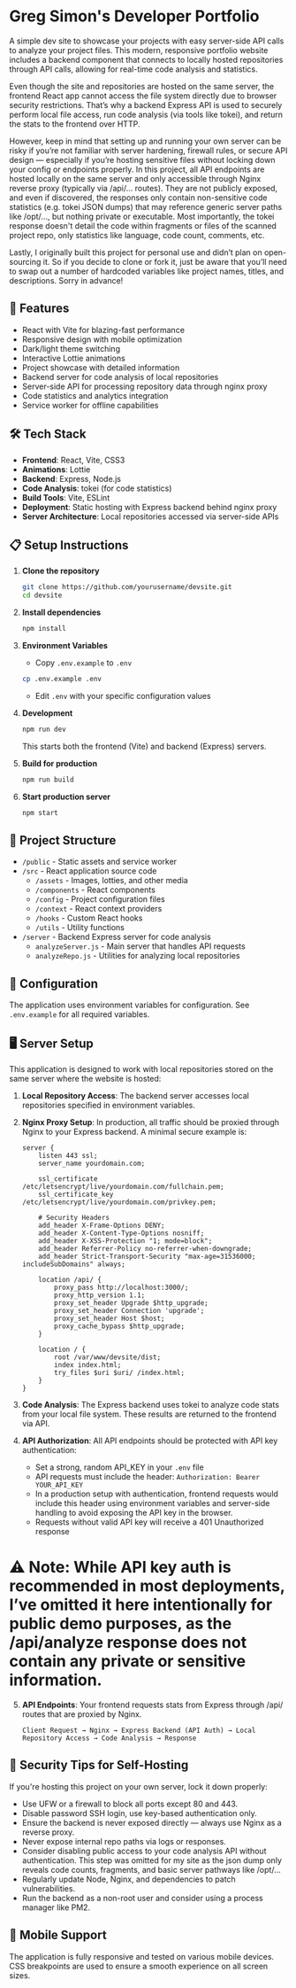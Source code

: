 # Greg Simon's Developer Portfolio

A simple dev site to showcase your projects with easy server-side API calls to analyze your project files. This modern, responsive portfolio website includes a backend component that connects to locally hosted repositories through API calls, allowing for real-time code analysis and statistics.

Even though the site and repositories are hosted on the same server, the frontend React app cannot access the file system directly due to browser security restrictions. That’s why a backend Express API is used to securely perform local file access, run code analysis (via tools like tokei), and return the stats to the frontend over HTTP.

However, keep in mind that setting up and running your own server can be risky if you’re not familiar with server hardening, firewall rules, or secure API design — especially if you’re hosting sensitive files without locking down your config or endpoints properly. In this project, all API endpoints are hosted locally on the same server and only accessible through Nginx reverse proxy (typically via /api/... routes). They are not publicly exposed, and even if discovered, the responses only contain non-sensitive code statistics (e.g. tokei JSON dumps) that may reference generic server paths like /opt/..., but nothing private or executable. Most importantly, the tokei response doesn't detail the code within fragments or files of the scanned project repo, only statistics like language, code count, comments, etc.

Lastly, I originally built this project for personal use and didn’t plan on open-sourcing it. So if you decide to clone or fork it, just be aware that you’ll need to swap out a number of hardcoded variables like project names, titles, and descriptions. Sorry in advance!

## 🚀 Features

- React with Vite for blazing-fast performance
- Responsive design with mobile optimization
- Dark/light theme switching
- Interactive Lottie animations
- Project showcase with detailed information
- Backend server for code analysis of local repositories
- Server-side API for processing repository data through nginx proxy
- Code statistics and analytics integration
- Service worker for offline capabilities

## 🛠️ Tech Stack

- **Frontend**: React, Vite, CSS3
- **Animations**: Lottie
- **Backend**: Express, Node.js
- **Code Analysis**: tokei (for code statistics)
- **Build Tools**: Vite, ESLint
- **Deployment**: Static hosting with Express backend behind nginx proxy
- **Server Architecture**: Local repositories accessed via server-side APIs

## 📋 Setup Instructions

1. **Clone the repository**
   ```bash
   git clone https://github.com/yourusername/devsite.git
   cd devsite
   ```

2. **Install dependencies**
   ```bash
   npm install
   ```

3. **Environment Variables**
   - Copy `.env.example` to `.env`
   ```bash
   cp .env.example .env
   ```
   - Edit `.env` with your specific configuration values

4. **Development**
   ```bash
   npm run dev
   ```
   This starts both the frontend (Vite) and backend (Express) servers.

5. **Build for production**
   ```bash
   npm run build
   ```

6. **Start production server**
   ```bash
   npm start
   ```

## 📁 Project Structure

- `/public` - Static assets and service worker
- `/src` - React application source code
  - `/assets` - Images, lotties, and other media
  - `/components` - React components
  - `/config` - Project configuration files
  - `/context` - React context providers
  - `/hooks` - Custom React hooks
  - `/utils` - Utility functions
- `/server` - Backend Express server for code analysis
  - `analyzeServer.js` - Main server that handles API requests
  - `analyzeRepo.js` - Utilities for analyzing local repositories

## 🔧 Configuration

The application uses environment variables for configuration. See `.env.example` for all required variables.

## 🖥️ Server Setup

This application is designed to work with local repositories stored on the same server where the website is hosted:

1. **Local Repository Access**: The backend server accesses local repositories specified in environment variables.

2. **Nginx Proxy Setup**: In production, all traffic should be proxied through Nginx to your Express backend. A minimal secure example is:
   ```nginx
   server {
       listen 443 ssl;
       server_name yourdomain.com;

       ssl_certificate /etc/letsencrypt/live/yourdomain.com/fullchain.pem;
       ssl_certificate_key /etc/letsencrypt/live/yourdomain.com/privkey.pem;

       # Security Headers
       add_header X-Frame-Options DENY;
       add_header X-Content-Type-Options nosniff;
       add_header X-XSS-Protection "1; mode=block";
       add_header Referrer-Policy no-referrer-when-downgrade;
       add_header Strict-Transport-Security "max-age=31536000; includeSubDomains" always;

       location /api/ {
           proxy_pass http://localhost:3000/;
           proxy_http_version 1.1;
           proxy_set_header Upgrade $http_upgrade;
           proxy_set_header Connection 'upgrade';
           proxy_set_header Host $host;
           proxy_cache_bypass $http_upgrade;
       }

       location / {
           root /var/www/devsite/dist;
           index index.html;
           try_files $uri $uri/ /index.html;
       }
   }
   ```

3. **Code Analysis**: The Express backend uses tokei to analyze code stats from your local file system. These results are returned to the frontend via API.

4. **API Authorization**: All API endpoints should be protected with API key authentication:
   - Set a strong, random API_KEY in your `.env` file
   - API requests must include the header: `Authorization: Bearer YOUR_API_KEY`
   - In a production setup with authentication, frontend requests would include this header using     environment variables and server-side handling to avoid exposing the API key in the browser.
   - Requests without valid API key will receive a 401 Unauthorized response

# ⚠️ Note: While API key auth is recommended in most deployments, I’ve omitted it here intentionally for public demo purposes, as the /api/analyze response does not contain any private or sensitive information. 

5. **API Endpoints**: Your frontend requests stats from Express through /api/ routes that are proxied by Nginx.

   ```
   Client Request → Nginx → Express Backend (API Auth) → Local Repository Access → Code Analysis → Response
   ```

## 🔐 Security Tips for Self-Hosting

If you're hosting this project on your own server, lock it down properly:

- Use UFW or a firewall to block all ports except 80 and 443.
- Disable password SSH login, use key-based authentication only.
- Ensure the backend is never exposed directly — always use Nginx as a reverse proxy.
- Never expose internal repo paths via logs or responses.
- Consider disabling public access to your code analysis API without authentication. This step was omitted for my site as the json dump only reveals code counts, fragments, and basic server pathways like /opt/...
- Regularly update Node, Nginx, and dependencies to patch vulnerabilities.
- Run the backend as a non-root user and consider using a process manager like PM2.

## 📱 Mobile Support

The application is fully responsive and tested on various mobile devices. CSS breakpoints are used to ensure a smooth experience on all screen sizes.
